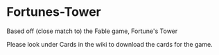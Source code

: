 Fortunes-Tower
==============

Based off (close match to) the Fable game, Fortune's Tower

Please look under Cards in the wiki to download the cards for the game.
